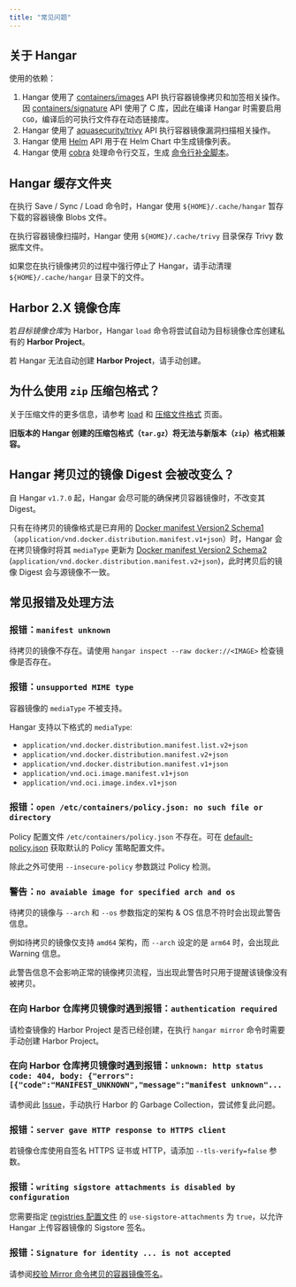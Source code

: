 ```yaml
---
title: "常见问题"
---
```


## 关于 Hangar

使用的依赖：

1. Hangar 使用了 [containers/images](https://github.com/containers/image) API 执行容器镜像拷贝和加签相关操作。<br />
    因 [containers/signature](https://github.com/containers/signature) API 使用了 C 库，因此在编译 Hangar 时需要启用 `CGO`，编译后的可执行文件存在动态链接库。
1. Hangar 使用了 [aquasecurity/trivy](https://github.com/aquasecurity/trivy) API 执行容器镜像漏洞扫描相关操作。<br />
1. Hangar 使用 [Helm](https://github.com/helm/helm) API 用于在 Helm Chart 中生成镜像列表。
1. Hangar 使用 [cobra](https://github.com/spf13/cobra) 处理命令行交互，生成 [命令行补全脚本](/docs/v1.9/advanced/completion)。

## Hangar 缓存文件夹

在执行 Save / Sync / Load 命令时，Hangar 使用 `${HOME}/.cache/hangar` 暂存下载的容器镜像 Blobs 文件。

在执行容器镜像扫描时，Hangar 使用 `${HOME}/.cache/trivy` 目录保存 Trivy 数据库文件。

如果您在执行镜像拷贝的过程中强行停止了 Hangar，请手动清理 `${HOME}/.cache/hangar` 目录下的文件。

## Harbor 2.X 镜像仓库

若*目标镜像仓库*为 Harbor，Hangar `load` 命令将尝试自动为目标镜像仓库创建私有的 **Harbor Project**。

若 Hangar 无法自动创建 **Harbor Project**，请手动创建。

## 为什么使用 `zip` 压缩包格式？

关于压缩文件的更多信息，请参考 [load](/docs/v1.9/load/load) 和 [压缩文件格式](/docs/v1.9/archive/specification) 页面。

**旧版本的 Hangar 创建的压缩包格式（`tar.gz`）将无法与新版本（`zip`）格式相兼容。**

## Hangar 拷贝过的镜像 Digest 会被改变么？

自 Hangar `v1.7.0` 起，Hangar 会尽可能的确保拷贝容器镜像时，不改变其 Digest。

只有在待拷贝的镜像格式是已弃用的 [Docker manifest Version2 Schema1](https://distribution.github.io/distribution/spec/deprecated-schema-v1/)（`application/vnd.docker.distribution.manifest.v1+json`）时，Hangar 会在拷贝镜像时将其 `mediaType` 更新为 [Docker manifest Version2 Schema2](https://distribution.github.io/distribution/spec/manifest-v2-2/) (`application/vnd.docker.distribution.manifest.v2+json`)，此时拷贝后的镜像 Digest 会与源镜像不一致。

## 常见报错及处理方法

### 报错：`manifest unknown`

待拷贝的镜像不存在。请使用 `hangar inspect --raw docker://<IMAGE>` 检查镜像是否存在。

### 报错：`unsupported MIME type`

容器镜像的 `mediaType` 不被支持。

Hangar 支持以下格式的 `mediaType`:

- `application/vnd.docker.distribution.manifest.list.v2+json`
- `application/vnd.docker.distribution.manifest.v2+json`
- `application/vnd.docker.distribution.manifest.v1+json`
- `application/vnd.oci.image.manifest.v1+json`
- `application/vnd.oci.image.index.v1+json`

### 报错：`open /etc/containers/policy.json: no such file or directory`

Policy 配置文件 `/etc/containers/policy.json` 不存在。可在 [default-policy.json](https://github.com/cnrancher/hangar/blob/main/package/default-policy.json) 获取默认的 Policy 策略配置文件。

除此之外可使用 `--insecure-policy` 参数跳过 Policy 检测。

### 警告：`no avaiable image for specified arch and os`

待拷贝的镜像与 `--arch` 和 `--os` 参数指定的架构 & OS 信息不符时会出现此警告信息。

例如待拷贝的镜像仅支持 `amd64` 架构，而 `--arch` 设定的是 `arm64` 时，会出现此 Warning 信息。

此警告信息不会影响正常的镜像拷贝流程，当出现此警告时只用于提醒该镜像没有被拷贝。

### 在向 Harbor 仓库拷贝镜像时遇到报错：`authentication required`

请检查镜像的 Harbor Project 是否已经创建，在执行 `hangar mirror` 命令时需要手动创建 Harbor Project。

### 在向 Harbor 仓库拷贝镜像时遇到报错：`unknown: http status code: 404, body: {"errors":[{"code":"MANIFEST_UNKNOWN","message":"manifest unknown"...`

请参阅此 [Issue](https://github.com/goharbor/harbor/issues/14902)，手动执行 Harbor 的 Garbage Collection，尝试修复此问题。

### 报错：`server gave HTTP response to HTTPS client`

若镜像仓库使用自签名 HTTPS 证书或 HTTP，请添加 `--tls-verify=false` 参数。

### 报错：`writing sigstore attachments is disabled by configuration`

您需要指定 [registries 配置文件](https://github.com/containers/image/blob/main/docs/containers-registries.d.5.md#individual-configuration-sections) 的 `use-sigstore-attachments` 为 `true`，以允许 Hangar 上传容器镜像的 Sigstore 签名。

### 报错：`Signature for identity ... is not accepted`

请参阅[校验 Mirror 命令拷贝的容器镜像签名](/docs/v1.9/sign/validate#校验-mirror-命令拷贝的容器镜像签名)。
